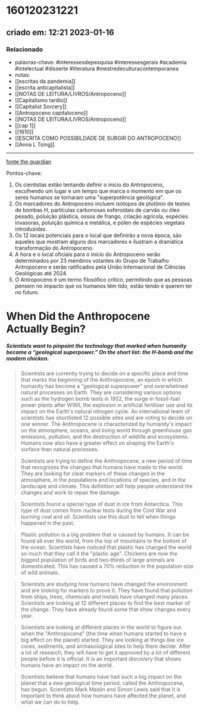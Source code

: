 # 160120231221
## criado em: 12:21 2023-01-16

### Relacionado
- palavras-chave: #interessesdepesquisa #interessesgerais #academia #intelectual #disserte #literatura #mestredeculturacontemporanea 
- notas:
- [[escritas da pandemia]]
- [[escrita anticapitalista]]
- [[NOTAS DE LEITURA/LIVROS/Antropoceno]]
- [[Capitalismo tardio]]
- [[Capitalist Sorcery]]
- [[Antropoceno capitaloceno]]
- [[NOTAS DE LEITURA/LIVROS/Antropoceno]]
- [[cap 1]]
- [[1610]]
- [[ESCRITA COMO POSSIBILDADE DE SURGIR DO ANTROPOCENO]]
- [[Anna L Tsing]]

---
[fonte the guardian](https://www.theguardian.com/environment/2023/jan/06/h-bombs-chicken-bones-scientists-race-to-define-start-of-the-anthropocene)

Pontos-chave:
1. Os cientistas estão tentando definir o início do Antropoceno, escolhendo um lugar e um tempo que marca o momento em que os seres humanos se tornaram uma "superpotência geológica".
2. Os marcadores do Antropoceno incluem isótopos de plutônio de testes de bombas H, partículas carbonosas esferoidais de carvão ou óleo pesado, poluição plástica, ossos de frango, criação agrícola, espécies invasoras, poluição química e metálica, e pólen de espécies vegetais introduzidas.
3. Os 12 locais potenciais para o local que definirão a nova época, são aqueles que mostram alguns dos marcadores e ilustram a dramática transformação do Antropoceno.
4. A hora e o local oficiais para o início do Antropoceno serão determinados por 23 membros votantes do Grupo de Trabalho Antropoceno e serão ratificados pela União Internacional de Ciências Geológicas até 2024.
5. O Antropoceno é um termo filosófico crítico, permitindo que as pessoas pensem no impacto que os humanos têm tido, estão tendo e querem ter no futuro.


# When Did the Anthropocene Actually Begin?

##### Scientists want to pinpoint the technology that marked when humanity became a “geological superpower.” On the short list: the H-bomb and the modern chicken.

>Scientists are currently trying to decide on a specific place and time that marks the beginning of the Anthropocene, an epoch in which humanity has become a "geological superpower" and overwhelmed natural processes on Earth. They are considering various options such as the hydrogen bomb tests in 1952, the surge in fossil-fuel power plants after WWII, the explosion in artificial fertiliser use and its impact on the Earth's natural nitrogen cycle. An international team of scientists has shortlisted 12 possible sites and are voting to decide on one winner. The Anthropocene is characterized by humanity's impact on the atmosphere, oceans, and living world through greenhouse gas emissions, pollution, and the destruction of wildlife and ecosystems. Humans now also have a greater effect on shaping the Earth's surface than natural processes.

>Scientists are trying to define the Anthropocene, a new period of time that recognizes the changes that humans have made to the world. They are looking for clear markers of these changes in the atmosphere, in the populations and locations of species, and in the landscape and climate. This definition will help people understand the changes and work to repair the damage.

>Scientists found a special type of dust in ice from Antarctica. This type of dust comes from nuclear tests during the Cold War and burning coal and oil. Scientists use this dust to tell when things happened in the past.

>Plastic pollution is a big problem that is caused by humans. It can be found all over the world, from the top of mountains to the bottom of the ocean. Scientists have noticed that plastic has changed the world so much that they call it the "plastic age". Chickens are now the biggest population of birds and two-thirds of large animals are domesticated. This has caused a 70% reduction in the population size of wild animals.

>Scientists are studying how humans have changed the environment and are looking for markers to prove it. They have found that pollution from ships, trees, chemicals and metals have changed many places. Scientists are looking at 12 different places to find the best marker of the change. They have already found some that show changes every year.

>Scientists are looking at different places in the world to figure out when the "Anthropocene" (the time when humans started to have a big effect on the planet) started. They are looking at things like ice cores, sediments, and archaeological sites to help them decide. After a lot of research, they will have to get it approved by a lot of different people before it is official. It is an important discovery that shows humans have an impact on the world.

>Scientists believe that humans have had such a big impact on the planet that a new geological time period, called the Anthropocene, has begun. Scientists Mark Maslin and Simon Lewis said that it is important to think about how humans have affected the planet, and what we can do to help.